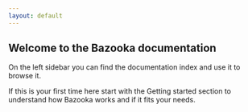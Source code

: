 ```yaml
---
layout: default
---
```


## Welcome to the Bazooka documentation

On the left sidebar you can find the documentation index and use it to browse it.

If this is your first time here start with the Getting started section to understand how Bazooka works and if it fits your needs.